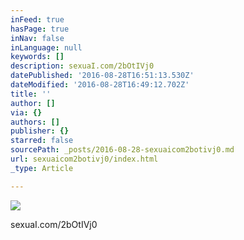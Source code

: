 ```yaml
---
inFeed: true
hasPage: true
inNav: false
inLanguage: null
keywords: []
description: sexuaI.com/2bOtIVj0
datePublished: '2016-08-28T16:51:13.530Z'
dateModified: '2016-08-28T16:49:12.702Z'
title: ''
author: []
via: {}
authors: []
publisher: {}
starred: false
sourcePath: _posts/2016-08-28-sexuaicom2botivj0.md
url: sexuaicom2botivj0/index.html
_type: Article

---
```

![](https://the-grid-user-content.s3-us-west-2.amazonaws.com/c82d9fb2-08f4-4f0e-916e-f5032dbc7d16.jpg)

sexuaI.com/2bOtIVj0